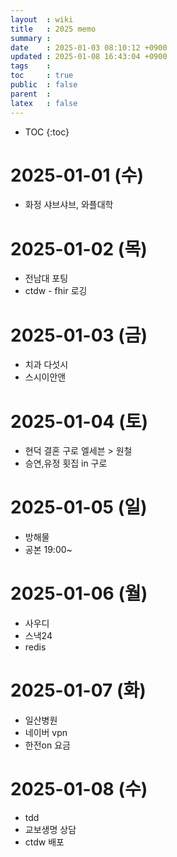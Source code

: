 ```yaml
---
layout  : wiki
title   : 2025 memo
summary : 
date    : 2025-01-03 08:10:12 +0900
updated : 2025-01-08 16:43:04 +0900
tags    : 
toc     : true
public  : false
parent  : 
latex   : false
---
```

* TOC
{:toc}

# 2025-01-01 (수)
- 화정 샤브샤브, 와플대학
 
# 2025-01-02 (목)
- 전남대 포팅
- ctdw - fhir 로깅

# 2025-01-03 (금)
- 치과 다섯시
- 스시이안앤
 
# 2025-01-04 (토)
- 현덕 결혼 구로 엘세븐 > 원철
- 승연,유정 횟집 in 구로
 
# 2025-01-05 (일)
- 방해물
- 공본 19:00~
 
# 2025-01-06 (월)
- 사우디
- 스낵24
- redis
 
# 2025-01-07 (화)
- 일산병원
- 네이버 vpn
- 한전on 요금

# 2025-01-08 (수)
- tdd
- 교보생명 상담
- ctdw 배포
